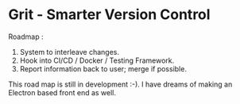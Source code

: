 <h1>Grit - Smarter Version Control</h1>
Roadmap : 
<ol>
<li> System to interleave changes. </li>
<li> Hook into CI/CD / Docker / Testing Framework.</li>
<li> Report information back to user; merge if possible. </li>
</ol>
This road map is still in development :-). I have dreams of making an Electron based front end as well.